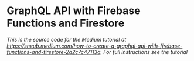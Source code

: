 # GraphQL API with Firebase Functions and Firestore

_This is the source code for the Medium tutorial at https://sneub.medium.com/how-to-create-a-graphql-api-with-firebase-functions-and-firestore-2a2c7c47113a. For full instructions
see the tutorial_
